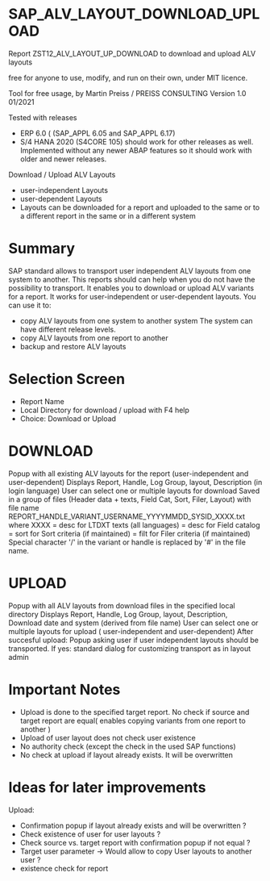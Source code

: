# SAP_ALV_LAYOUT_DOWNLOAD_UPLOAD
Report ZST12_ALV_LAYOUT_UP_DOWNLOAD to download and upload ALV layouts

free for anyone to use, modify, and run on their own, under MIT licence.

Tool for free usage, by Martin Preiss / PREISS CONSULTING
Version 1.0  01/2021

Tested with releases
- ERP 6.0  (    (SAP_APPL 6.05 and SAP_APPL 6.17)
- S/4 HANA 2020 (S4CORE 105)
should work for other releases as well.
Implemented without any newer ABAP features so it should work
with older and newer releases.

Download / Upload ALV Layouts

- user-independent Layouts
- user-dependent   Layouts
- Layouts can be downloaded for a report and uploaded to the same
  or to a different report in the same or in a different system

# Summary
SAP standard allows to transport user independent ALV layouts from
one system to another.
This reports should can help when you do not have the
possibility to transport. It enables you to download
or upload ALV variants for a report. It works for user-independent or user-dependent layouts.
You can use it to:
- copy ALV layouts from one system to another system
  The system can have different release levels.
- copy ALV layouts from one report to another
- backup and restore ALV layouts

# Selection Screen
 - Report Name
 - Local Directory for download / upload with F4 help
 - Choice: Download or Upload

# DOWNLOAD
Popup with all existing ALV layouts for the report
(user-independent and user-dependent)
Displays Report, Handle, Log Group, layout, Description (in login language)
User can select one or multiple layouts for download
Saved in a group of files (Header data + texts, Field Cat, Sort, Filer, Layout)
with file name REPORT_HANDLE_VARIANT_USERNAME_YYYYMMDD_SYSID_XXXX.txt
  where XXXX
   = desc for LTDXT texts (all languages)
   = desc for Field catalog
   = sort for Sort criteria (if maintained)
   = filt for Filer criteria (if maintained)
Special character '/' in the variant or handle is replaced by '#'
in the file name.

# UPLOAD
Popup with all ALV layouts from download files
in the specified local directory
Displays Report, Handle, Log Group, layout, Description,
Download date and system (derived from file name)
User can select one or multiple layouts for upload
( user-independent and user-dependent)
After succesful upload: Popup asking user if user independent layouts
should be transported.
If yes: standard dialog for customizing transport as in layout admin

# Important Notes
 - Upload is done to the specified target report.
   No check if source and target report are equal( enables
   copying variants from one report to another )
 - Upload of user layout does not check user existence
 - No authority check (except the check in the used SAP functions)
 - No check at upload if layout already exists. It will be overwritten

# Ideas for later improvements
Upload:
- Confirmation popup if layout already exists and will be overwritten ?
- Check existence of user for user layouts ?
- Check source vs. target report with confirmation popup if not equal ?
- Target user parameter -> Would allow to copy User layouts to another user ?
- existence check for report

